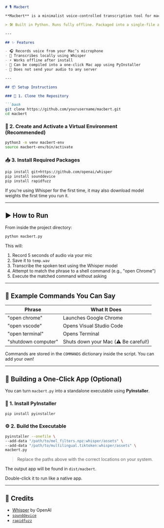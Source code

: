 

````markdown
# 🎙️ Macbert

**Macbert** is a minimalist voice-controlled transcription tool for macOS. It records a short voice clip using your microphone, transcribes it using OpenAI’s Whisper model, and (optionally) executes matched shell commands — all locally, no internet required after setup.

> 🛠️ Built in Python. Runs fully offline. Packaged into a single-file app if needed.

---

## ✨ Features

- 🎧 Records voice from your Mac’s microphone
- 🧠 Transcribes locally using Whisper
- ⚡ Works offline after install
- 🚀 Can be compiled into a one-click Mac app using PyInstaller
- 🔐 Does not send your audio to any server

---

## 📦 Setup Instructions

### 🔁 1. Clone the Repository

```bash
git clone https://github.com/yourusername/macbert.git
cd macbert
````

### 🧪 2. Create and Activate a Virtual Environment (Recommended)

```bash
python3 -m venv macbert-env
source macbert-env/bin/activate
```

### 📥 3. Install Required Packages

```bash
pip install git+https://github.com/openai/whisper
pip install sounddevice
pip install rapidfuzz
```

If you're using Whisper for the first time, it may also download model weights the first time you run it.

---

## ▶️ How to Run

From inside the project directory:

```bash
python macbert.py
```

This will:

1. Record 5 seconds of audio via your mic
2. Save it to `temp.wav`
3. Transcribe the spoken text using the Whisper model
4. Attempt to match the phrase to a shell command (e.g., "open Chrome")
5. Execute the matched command without asking

---

## 🧠 Example Commands You Can Say

| Phrase              | What It Does                         |
| ------------------- | ------------------------------------ |
| "open chrome"       | Launches Google Chrome               |
| "open vscode"       | Opens Visual Studio Code             |
| "open terminal"     | Opens Terminal                       |
| "shutdown computer" | Shuts down your Mac (⚠️ Be careful!) |

Commands are stored in the `COMMANDS` dictionary inside the script. You can add your own!

---

## 🧊 Building a One-Click App (Optional)

You can turn `macbert.py` into a standalone executable using **PyInstaller**.

### 🔧 1. Install PyInstaller

```bash
pip install pyinstaller
```

### ⚙️ 2. Build the Executable

```bash
pyinstaller --onefile \
--add-data "/path/to/mel_filters.npz:whisper/assets" \
--add-data "/path/to/multilingual.tiktoken:whisper/assets" \
macbert.py
```

> Replace the paths above with the correct locations on your system.

The output app will be found in `dist/macbert`.

Double-click it to run like a native app.

---


## 🤝 Credits

* [Whisper](https://github.com/openai/whisper) by OpenAI
* [`sounddevice`](https://pypi.org/project/sounddevice/)
* [`rapidfuzz`](https://github.com/maxbachmann/RapidFuzz)
